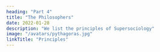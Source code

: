 ```yaml
---
heading: "Part 4"
title: "The Philosophers"
date: 2022-01-28
description: "We list the principles of Supersociology"
image: "/avatars/pythagoras.jpg"
linkTitle: "Principles"
---
```

